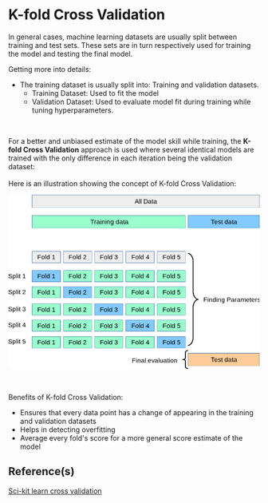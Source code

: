 # K-fold Cross Validation

In general cases, machine learning datasets are usually split between training and test sets.
These sets are in turn respectively used for training the model and testing the final model.
<br/>

Getting more into details:
* The training dataset is usually split into: Training and validation datasets.
  * Training Dataset: Used to fit the model
  * Validation Dataset: Used to evaluate model fit during training while tuning hyperparameters.
<br/>
  
For a better and unbiased estimate of the model skill while training, the **K-fold Cross Validation** approach is used where
several identical models are trained with the only difference in each iteration being the validation dataset:
<br/>
<br/>
Here is an illustration showing the concept of K-fold Cross Validation:
<br/>

![kfold](../assets/KFoldCrossValidaiton.png)

<br/>

Benefits of K-fold Cross Validation:

* Ensures that every data point has a change of appearing in the training and validation datasets
* Helps in detecting overfitting
* Average every fold's score for a more general score estimate of the model

## Reference(s)
[Sci-kit learn cross  validation](https://scikit-learn.org/stable/modules/cross_validation.html)
